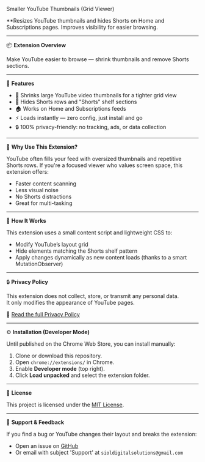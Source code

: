 Smaller YouTube Thumbnails (Grid Viewer)

**Resizes YouTube thumbnails and hides Shorts on Home and Subscriptions pages. Improves visibility for easier browsing.

---

📦 **Extension Overview**

Make YouTube easier to browse — shrink thumbnails and remove Shorts sections.

---

🚀 **Features**

- 🔳 Shrinks large YouTube video thumbnails for a tighter grid view
- 🙈 Hides Shorts rows and "Shorts" shelf sections
- 🏠 Works on Home and Subscriptions feeds
- ⚡ Loads instantly — zero config, just install and go
- 🔒 100% privacy-friendly: no tracking, ads, or data collection

---

🎯 **Why Use This Extension?**

YouTube often fills your feed with oversized thumbnails and repetitive Shorts rows. If you're a focused viewer who values screen space, this extension offers:

- Faster content scanning
- Less visual noise
- No Shorts distractions
- Great for multi-tasking

---

🔧 **How It Works**

This extension uses a small content script and lightweight CSS to:
- Modify YouTube’s layout grid
- Hide elements matching the Shorts shelf pattern
- Apply changes dynamically as new content loads (thanks to a smart MutationObserver)

---

🔒 **Privacy Policy**

This extension does not collect, store, or transmit any personal data.  
It only modifies the appearance of YouTube pages.  

📄 [Read the full Privacy Policy](https://sioldigitalsolutions.github.io/smaller-youtube-thumbnails/privacy.html)  

---

⚙️ **Installation (Developer Mode)**

Until published on the Chrome Web Store, you can install manually:

1. Clone or download this repository.  
2. Open `chrome://extensions/` in Chrome.  
3. Enable **Developer mode** (top right).  
4. Click **Load unpacked** and select the extension folder.  

---

📜 **License**

This project is licensed under the [MIT License](https://github.com/SiolDigitalSolutions/smaller-youtube-thumbnails/blob/main/LICENSE.md).

---

📣 **Support & Feedback**

If you find a bug or YouTube changes their layout and breaks the extension:
- Open an issue on [GitHub](https://github.com/)
- Or email with subject 'Support' at `sioldigitalsolutions@gmail.com`




